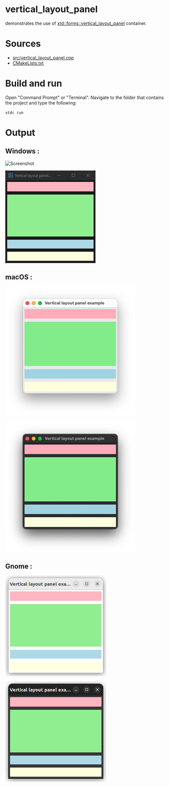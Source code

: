 # vertical_layout_panel

demonstrates the use of [xtd::forms::vertical_layout_panel](../../../../src/xtd.forms/include/xtd/forms/vertical_layout_panel.h) container.

# Sources

* [src/vertical_layout_panel.cpp](src/vertical_layout_panel.cpp)
* [CMakeLists.txt](CMakeLists.txt)

# Build and run

Open "Command Prompt" or "Terminal". Navigate to the folder that contains the project and type the following:

```shell
xtdc run
```

# Output

## Windows :

![Screenshot](../../../../docs/pictures/examples/containers/vertical_layout_panel_w.png)

![Screenshot](../../../../docs/pictures/examples/containers/vertical_layout_panel_wd.png)

## macOS :

![Screenshot](../../../../docs/pictures/examples/containers/vertical_layout_panel_m.png)

![Screenshot](../../../../docs/pictures/examples/containers/vertical_layout_panel_md.png)

## Gnome :

![Screenshot](../../../../docs/pictures/examples/containers/vertical_layout_panel_g.png)

![Screenshot](../../../../docs/pictures/examples/containers/vertical_layout_panel_gd.png)
